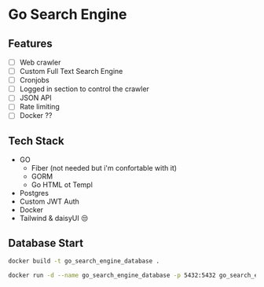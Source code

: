 # Go Search Engine

## Features

- [ ] Web crawler
- [ ] Custom Full Text Search Engine
- [ ] Cronjobs
- [ ] Logged in section to control the crawler
- [ ] JSON API
- [ ] Rate limiting
- [ ] Docker ??

## Tech Stack

- GO
  - Fiber (not needed but i'm confortable with it)
  - GORM
  - Go HTML ot Templ
- Postgres
- Custom JWT Auth
- Docker
- Tailwind & daisyUI 😒

## Database Start

```bash
docker build -t go_search_engine_database .
```

```bash
docker run -d --name go_search_engine_database -p 5432:5432 go_search_engine_database
```
